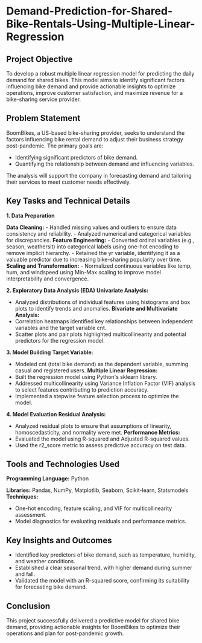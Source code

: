 # Demand-Prediction-for-Shared-Bike-Rentals-Using-Multiple-Linear-Regression

## Project Objective
To develop a robust multiple linear regression model for predicting the daily demand for shared bikes. This model aims to identify significant factors influencing bike demand and provide actionable insights to optimize operations, improve customer satisfaction, and maximize revenue for a bike-sharing service provider.

## Problem Statement
BoomBikes, a US-based bike-sharing provider, seeks to understand the factors influencing bike rental demand to adjust their business strategy post-pandemic. The primary goals are:
- Identifying significant predictors of bike demand.
- Quantifying the relationship between demand and influencing variables.
  
The analysis will support the company in forecasting demand and tailoring their services to meet customer needs effectively.

## Key Tasks and Technical Details
**1. Data Preparation** 

**Data Cleaning:**
      - Handled missing values and outliers to ensure data consistency and reliability.
      - Analyzed numerical and categorical variables for discrepancies.
**Feature Engineering:**
      - Converted ordinal variables (e.g., season, weathersit) into categorical labels using one-hot encoding to remove implicit hierarchy.
      - Retained the yr variable, identifying it as a valuable predictor due to increasing bike-sharing popularity over time.
**Scaling and Transformation:**
      - Normalized continuous variables like temp, hum, and windspeed using Min-Max scaling to improve model interpretability and convergence.

**2. Exploratory Data Analysis (EDA)**
**Univariate Analysis:**
- Analyzed distributions of individual features using histograms and box plots to identify trends and anomalies.
**Bivariate and Multivariate Analysis:**
- Correlation heatmaps identified key relationships between independent variables and the target variable cnt.
- Scatter plots and pair plots highlighted multicollinearity and potential predictors for the regression model.

**3. Model Building**
**Target Variable:**
- Modeled cnt (total bike demand) as the dependent variable, summing casual and registered users.
**Multiple Linear Regression:**
- Built the regression model using Python's sklearn library.
- Addressed multicollinearity using Variance Inflation Factor (VIF) analysis to select features contributing to prediction accuracy.
- Implemented a stepwise feature selection process to optimize the model.

**4. Model Evaluation**
**Residual Analysis:**
- Analyzed residual plots to ensure that assumptions of linearity, homoscedasticity, and normality were met.
**Performance Metrics:**
- Evaluated the model using R-squared and Adjusted R-squared values.
- Used the r2_score metric to assess predictive accuracy on test data.

## Tools and Technologies Used

**Programming Language:** Python

**Libraries:** Pandas, NumPy, Matplotlib, Seaborn, Scikit-learn, Statsmodels
**Techniques:**
- One-hot encoding, feature scaling, and VIF for multicollinearity assessment.
- Model diagnostics for evaluating residuals and performance metrics.

## Key Insights and Outcomes
- Identified key predictors of bike demand, such as temperature, humidity, and weather conditions.
- Established a clear seasonal trend, with higher demand during summer and fall.
- Validated the model with an R-squared score, confirming its suitability for forecasting bike demand.

## Conclusion
This project successfully delivered a predictive model for shared bike demand, providing actionable insights for BoomBikes to optimize their operations and plan for post-pandemic growth.
